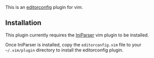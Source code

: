 This is an [editorconfig](http://treyhunner.github.com/editorconfig/) plugin for vim.

## Installation

This plugin currently requires the [IniParser](http://www.vim.org/scripts/script.php?script_id=3434) vim plugin to be installed.

Once IniParser is installed, copy the `editorconfig.vim` file to your `~/.vim/plugin` directory to install the editorconfig plugin.
